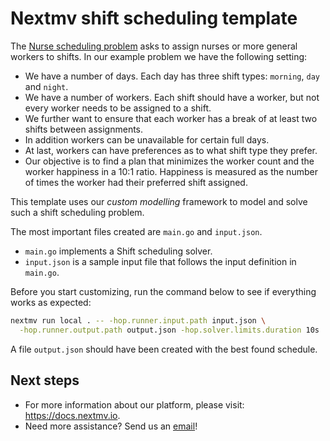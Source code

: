 # Nextmv shift scheduling template

The [Nurse scheduling
problem](https://en.wikipedia.org/wiki/Nurse_scheduling_problem) asks to assign
nurses or more general workers to shifts. In our example problem we have the
following setting:

* We have a number of days. Each day has three shift types: `morning`, `day` and
  `night`.
* We have a number of workers. Each shift should have a worker, but not every
  worker needs to be assigned to a shift.
* We further want to ensure that each worker has a break of at least two shifts
  between assignments.
* In addition workers can be unavailable for certain full days.
* At last, workers can have preferences as to what shift type they prefer.
* Our objective is to find a plan that minimizes the worker count and the worker
  happiness in a 10:1 ratio. Happiness is measured as the number of times the
  worker had their preferred shift assigned.

This template uses our *custom modelling* framework to model and solve
such a shift scheduling problem.

The most important files created are `main.go` and `input.json`.

* `main.go` implements a Shift scheduling solver.
* `input.json` is a sample input file that follows the input definition in
`main.go`.

Before you start customizing, run the command below to see if everything works
as expected:

```bash
nextmv run local . -- -hop.runner.input.path input.json \
  -hop.runner.output.path output.json -hop.solver.limits.duration 10s
```

A file `output.json` should have been created with the best found schedule.

## Next steps

* For more information about our platform, please visit: <https://docs.nextmv.io>.
* Need more assistance? Send us an [email](mailto:support@nextmv.io)!
